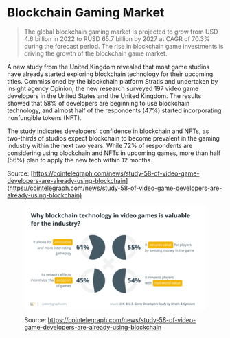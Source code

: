 # Blockchain Gaming Market

> The global blockchain gaming market is projected to grow from USD 4.6 billion in 2022 to RUSD 65.7 billion by 2027 at CAGR of 70.3% during the forecast period. The rise in blockchain game investments is driving the growth of the blockchain game market.

A new study from the United Kingdom revealed that most game studios have already started exploring blockchain technology for their upcoming titles. Commissioned by the blockchain platform Stratis and undertaken by insight agency Opinion, the new research surveyed 197 video game developers in the United States and the United Kingdom. The results showed that 58% of developers are beginning to use blockchain technology, and almost half of the respondents (47%) started incorporating nonfungible tokens (NFT).

The study indicates developers’ confidence in blockchain and NFTs, as two-thirds of studios expect blockchain to become prevalent in the gaming industry within the next two years. While 72% of respondents are considering using blockchain and NFTs in upcoming games, more than half (56%) plan to apply the new tech within 12 months.

Source: [https://cointelegraph.com/news/study-58-of-video-game-developers-are-already-using-blockchain](https://cointelegraph.com/news/study-58-of-video-game-developers-are-already-using-blockchain)

<figure><img src=".gitbook/assets/image (1).png" alt=""><figcaption><p>Source: <a href="https://cointelegraph.com/news/study-58-of-video-game-developers-are-already-using-blockchain">https://cointelegraph.com/news/study-58-of-video-game-developers-are-already-using-blockchain</a></p></figcaption></figure>
